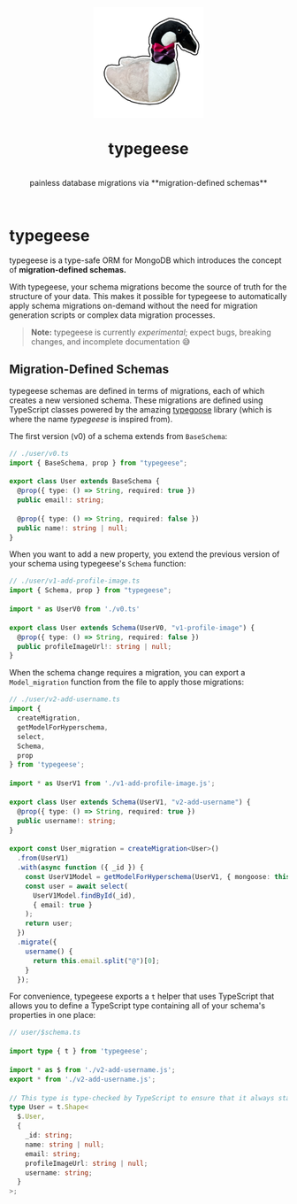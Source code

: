 <p align="center">
  <img src="./assets/mascot.png" width="200px" align="center" alt="typegeese mascot" />
  <h1 align="center">typegeese</h1>
  <p align="center">
    <br/>
    painless database migrations via **migration-defined schemas**
  </p>
</p>
<br/>

# typegeese

typegeese is a type-safe ORM for MongoDB which introduces the concept of **migration-defined schemas.**

With typegeese, your schema migrations become the source of truth for the structure of your data. This makes it possible for typegeese to automatically apply schema migrations on-demand without the need for migration generation scripts or complex data migration processes.

> **Note:** typegeese is currently _experimental_; expect bugs, breaking changes, and incomplete documentation 😅

## Migration-Defined Schemas

typegeese schemas are defined in terms of migrations, each of which creates a new versioned schema. These migrations are defined using TypeScript classes powered by the amazing [typegoose](https://github.com/typegoose/typegoose) library (which is where the name _typegeese_ is inspired from).

The first version (v0) of a schema extends from `BaseSchema`:

```typescript
// ./user/v0.ts
import { BaseSchema, prop } from "typegeese";

export class User extends BaseSchema {
  @prop({ type: () => String, required: true })
  public email!: string;

  @prop({ type: () => String, required: false })
  public name!: string | null;
}
```

When you want to add a new property, you extend the previous version of your schema using typegeese's `Schema` function:

```typescript
// ./user/v1-add-profile-image.ts
import { Schema, prop } from "typegeese";

import * as UserV0 from './v0.ts'

export class User extends Schema(UserV0, "v1-profile-image") {
  @prop({ type: () => String, required: false })
  public profileImageUrl!: string | null;
}
```

When the schema change requires a migration, you can export a `Model_migration` function from the file to apply those migrations:

```typescript
// ./user/v2-add-username.ts
import {
  createMigration,
  getModelForHyperschema,
  select,
  Schema,
  prop
} from 'typegeese';

import * as UserV1 from './v1-add-profile-image.js';

export class User extends Schema(UserV1, "v2-add-username") {
  @prop({ type: () => String, required: true })
  public username!: string;
}

export const User_migration = createMigration<User>()
  .from(UserV1)
  .with(async function ({ _id }) {
    const UserV1Model = getModelForHyperschema(UserV1, { mongoose: this.mongoose });
    const user = await select(
      UserV1Model.findById(_id),
      { email: true }
    );
    return user;
  })
  .migrate({
    username() {
      return this.email.split("@")[0];
    }
  });
```

For convenience, typegeese exports a `t` helper that uses TypeScript that allows you to define a TypeScript type containing all of your schema's properties in one place:

```typescript
// user/$schema.ts

import type { t } from 'typegeese';

import * as $ from './v2-add-username.js';
export * from './v2-add-username.js';

// This type is type-checked by TypeScript to ensure that it always stays up to date with every new migration
type User = t.Shape<
  $.User,
  {
    _id: string;
    name: string | null;
    email: string;
    profileImageUrl: string | null;
    username: string;
  }
>;
```
